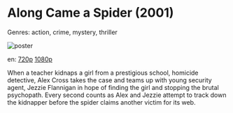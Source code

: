# Along Came a Spider (2001)

Genres: action, crime, mystery, thriller

![poster](http://image.tmdb.org/t/p/w500/1ZjDmPKMUtout8hR77qmK1llgls.jpg)

en:
  [720p](magnet:?xt=urn:btih:217EC5744A91023E59C672A46DC34144B005C58C&tr=udp://glotorrents.pw:6969/announce&tr=udp://tracker.opentrackr.org:1337/announce&tr=udp://torrent.gresille.org:80/announce&tr=udp://tracker.openbittorrent.com:80&tr=udp://tracker.coppersurfer.tk:6969&tr=udp://tracker.leechers-paradise.org:6969&tr=udp://p4p.arenabg.ch:1337&tr=udp://tracker.internetwarriors.net:1337)
  [1080p](magnet:?xt=urn:btih:A130D2E1B9F27FF9DF907A9B84EFF1BF1A2E4B7C&tr=udp://glotorrents.pw:6969/announce&tr=udp://tracker.opentrackr.org:1337/announce&tr=udp://torrent.gresille.org:80/announce&tr=udp://tracker.openbittorrent.com:80&tr=udp://tracker.coppersurfer.tk:6969&tr=udp://tracker.leechers-paradise.org:6969&tr=udp://p4p.arenabg.ch:1337&tr=udp://tracker.internetwarriors.net:1337)
  


When a teacher kidnaps a girl from a prestigious school, homicide detective, Alex Cross takes the case and teams up with young security agent, Jezzie Flannigan in hope of finding the girl and stopping the brutal psychopath. Every second counts as Alex and Jezzie attempt to track down the kidnapper before the spider claims another victim for its web.